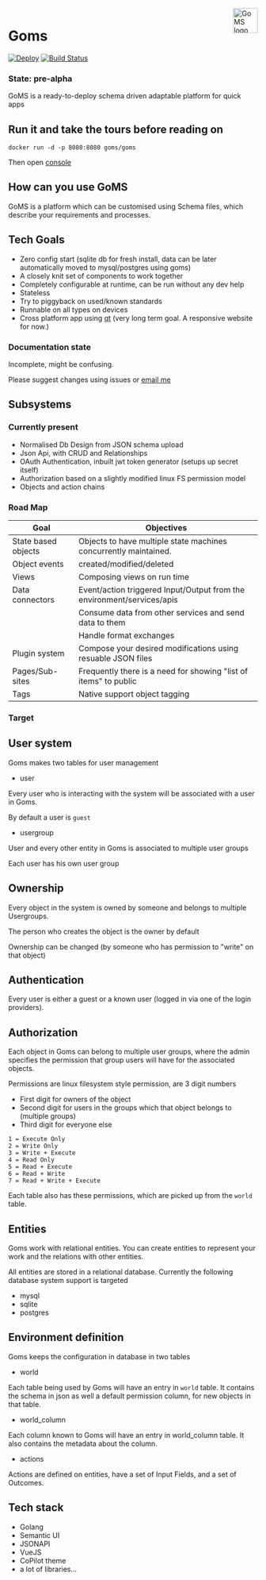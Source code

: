 
<a href="#">
    <img src="https://github.com/artpar/goms/raw/master/gomsweb/static/img/logo_blk.png" alt="GoMS logo" title="GoMS" align="right" height="50" />
</a>

# Goms



 [![Deploy](https://www.herokucdn.com/deploy/button.svg)](https://heroku.com/deploy) [![Build Status](https://travis-ci.org/artpar/goms.svg?branch=master)](https://travis-ci.org/artpar/goms)


### State: pre-alpha

GoMS is a ready-to-deploy schema driven adaptable platform for quick apps

## Run it and take the tours before reading on

```
docker run -d -p 8080:8080 goms/goms
```

Then open [console](http://localhost:8080)

## How can you use GoMS

GoMS is a platform which can be customised using Schema files, which describe your requirements and processes.

## Tech Goals

- Zero config start (sqlite db for fresh install, data can be later automatically moved to mysql/postgres using goms)
- A closely knit set of components to work together
- Completely configurable at runtime, can be run without any dev help
- Stateless
- Try to piggyback on used/known standards
- Runnable on all types on devices
- Cross platform app using [qt](https://github.com/therecipe/qt) (very long term goal. A responsive website for now.)

### Documentation state

Incomplete, might be confusing.

Please suggest changes using issues or [email me](mailto:artpar@gmail.com)


## Subsystems 

### Currently present

- Normalised Db Design from JSON schema upload
- Json Api, with CRUD and Relationships
- OAuth Authentication, inbuilt jwt token generator (setups up secret itself)
- Authorization based on a slightly modified linux FS permission model
- Objects and action chains

### Road Map

| Goal                | Objectives                                                                                                                                                  |
|---------------------|-------------------------------------------------------------------------------------------------------------------------------------------------------------|
| State based objects | Objects to have multiple state machines concurrently maintained.                                                                                            |
| Object events       | created/modified/deleted                                                                                                                                    |
| Views               | Composing views on run time                                                                                                                                 |
| Data connectors     | Event/action triggered Input/Output from the environment/services/apis |
|       | Consume data from other services and send data to them |
|       | Handle format exchanges |
| Plugin system       |    Compose your desired modifications using resuable JSON files                                                                                                                                                         |
| Pages/Sub-sites     |  Frequently there is a need for showing "list of items" to public   |
| Tags                | Native support object tagging   |


### Target

## User system

Goms makes two tables for user management

- user

Every user who is interacting with the system will be associated with a user in Goms.

By default a user is ```guest```

- usergroup

User and every other entity in Goms is associated to multiple user groups

Each user has his own user group

## Ownership

Every object in the system is owned by someone and belongs to multiple Usergroups.

The person who creates the object is the owner by default

Ownership can be changed (by someone who has permission to "write" on that object)

## Authentication

Every user is either a guest or a known user (logged in via one of the login providers).

## Authorization

Each object in Goms can belong to multiple user groups, where the admin specifies the permission that group users will have for the associated objects.

Permissions are linux filesystem style permission, are 3 digit numbers

- First digit for owners of the object
- Second digit for users in the groups which that object belongs to (multiple groups)
- Third digit for everyone else

```
1 = Execute Only
2 = Write Only
3 = Write + Execute
4 = Read Only
5 = Read + Execute
6 = Read + Write
7 = Read + Write + Execute
```

Each table also has these permissions, which are picked up from the ```world``` table.

## Entities

Goms work with relational entities. You can create entities to represent your work and the relations with other entities.

All entities are stored in a relational database. Currently the following database system support is targeted

- mysql
- sqlite
- postgres


## Environment definition

Goms keeps the configuration in database in two tables

- world

Each table being used by Goms will have an entry in ```world``` table. It contains the schema in json as well a default permission column, for new objects in that table.

- world_column

Each column known to Goms will have an entry in world_column table. It also contains the metadata about the column. 

- actions

Actions are defined on entities, have a set of Input Fields, and a set of Outcomes.

## Tech stack

- Golang
- Semantic UI
- JSONAPI
- VueJS
- CoPilot theme
- a lot of libraries...